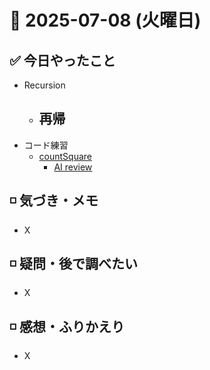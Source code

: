 # 📅 2025-07-08 (火曜日)

## ✅ 今日やったこと

- Recursion
  - 再帰
    -
- コード練習
  - [countSquare](/journal/2025/07/practice_codes/countSquare.ts)
    - [AI review](/journal/2025/07/ai_code_review/countSquare.md)

## ◽️ 気づき・メモ

- X

## ◽️ 疑問・後で調べたい

- X

## ◽️ 感想・ふりかえり

- X
